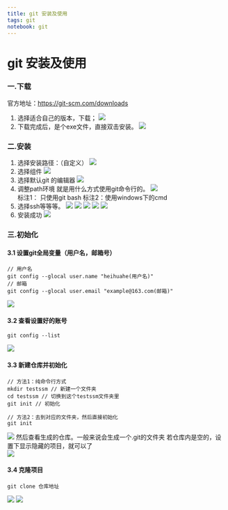 ```yaml
---
title: git 安装及使用
tags: git
notebook: git
---
```

# git 安装及使用

### 一.下载
官方地址：https://git-scm.com/downloads 
1. 选择适合自己的版本，下载；
![](https://raw.githubusercontent.com/heihuahe/myGallery/master/noteImage/Image.png)
2. 下载完成后，是个exe文件，直接双击安装。
![](https://raw.githubusercontent.com/heihuahe/myGallery/master/noteImage/Image%20%5B1%5D.png)
### 二.安装
1. 选择安装路径：（自定义）
![](https://raw.githubusercontent.com/heihuahe/myGallery/master/noteImage/Image%20%5B2%5D.png)
2. 选择组件
![](https://raw.githubusercontent.com/heihuahe/myGallery/master/noteImage/Image%20%5B3%5D.png)
3. 选择默认git 的编辑器
 ![](https://raw.githubusercontent.com/heihuahe/myGallery/master/noteImage/Image%20%5B4%5D.png)
4. 调整path环境
   就是用什么方式使用git命令行的。
   ![](https://raw.githubusercontent.com/heihuahe/myGallery/master/noteImage/Image%20%5B5%5D.png)  
   标注1： 只使用git bash
   标注2：使用windows下的cmd
5. 选择ssh等等等。
![](https://raw.githubusercontent.com/heihuahe/myGallery/master/noteImage/Image%20%5B6%5D.png)
![](https://raw.githubusercontent.com/heihuahe/myGallery/master/noteImage/Image%20%5B7%5D.png)
![](https://raw.githubusercontent.com/heihuahe/myGallery/master/noteImage/Image%20%5B8%5D.png)
![](https://raw.githubusercontent.com/heihuahe/myGallery/master/noteImage/Image%20%5B9%5D.png)
![](https://raw.githubusercontent.com/heihuahe/myGallery/master/noteImage/Image%20%5B10%5D.png)
6. 安装成功
![](https://raw.githubusercontent.com/heihuahe/myGallery/master/noteImage/Image%20%5B11%5D.png)
### 三.初始化
#### 3.1 设置git全局变量（用户名，邮箱号）
```
// 用户名
git config --glocal user.name "heihuahe(用户名)"
// 邮箱
git config --glocal user.email "example@163.com(邮箱)"
```
![](https://raw.githubusercontent.com/heihuahe/myGallery/master/noteImage/Image%20%5B12%5D.png)
#### 3.2 查看设置好的账号
```
git config --list
```
![](https://raw.githubusercontent.com/heihuahe/myGallery/master/noteImage/Image%20%5B13%5D.png)
#### 3.3 新建仓库并初始化

```
// 方法1：纯命令行方式
mkdir testssm // 新建一个文件夹
cd testssm // 切换到这个testssm文件夹里
git init // 初始化
```
```
// 方法2：去到对应的文件夹，然后直接初始化
git init
```
![](https://raw.githubusercontent.com/heihuahe/myGallery/master/noteImage/Image%20%5B14%5D.png)
然后查看生成的仓库。一般来说会生成一个.git的文件夹
若仓库内是空的，设置下显示隐藏的项目，就可以了   
![](https://raw.githubusercontent.com/heihuahe/myGallery/master/noteImage/Image%20%5B15%5D.png)
#### 3.4 克隆项目
```
git clone 仓库地址
```
![](https://raw.githubusercontent.com/heihuahe/myGallery/master/noteImage/Image%20%5B17%5D.png)
![](https://raw.githubusercontent.com/heihuahe/myGallery/master/noteImage/Image%20%5B18%5D.png)